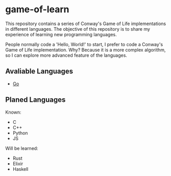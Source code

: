 game-of-learn
=============

This repository contains a series of Conway's Game of Life implementations in different languages. The objective of this repository is to share my experience of learning new programming languages.

People normally code a 'Hello, World!' to start, I prefer to code a Conway's Game of Life implementation. Why? Because it is a more complex algorithm, so I can explore more advanced feature of the languages.

## Avaliable Languages

* [Go](go/README.md)

## Planed Languages

Known:

* C
* C++
* Python
* JS

Will be learned:

* Rust
* Elixir
* Haskell
